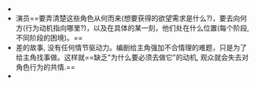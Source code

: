 -
- 演员==要弄清楚这些角色从何而来(想要获得的欲望需求是什么?)，要去向何方(行为动机指向哪里?)，以及在具体的某一刻，他们处在什么位置(每个阶段, 不同阶段的困境)。==
- 差的故事, 没有任何情节驱动力。编剧给主角强加不合情理的难题，只是为了给主角找事做。这样就==缺乏"为什么要必须去做它"的动机, 观众就会失去对角色行为的共情.==
-
